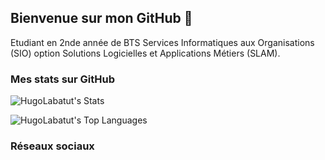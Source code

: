 ## Bienvenue sur mon GitHub 👋

Etudiant en 2nde année de BTS Services Informatiques aux Organisations (SIO) option Solutions Logicielles et Applications Métiers (SLAM).

### Mes stats sur GitHub

![HugoLabatut's Stats](https://github-readme-stats.vercel.app/api?username=HugoLabatut&theme=cobalt&show_icons=true&hide_border=false&count_private=false)

![HugoLabatut's Top Languages](https://github-readme-stats.vercel.app/api/top-langs/?username=HugoLabatut&theme=cobalt&show_icons=true&hide_border=false&layout=compact)

### Réseaux sociaux


